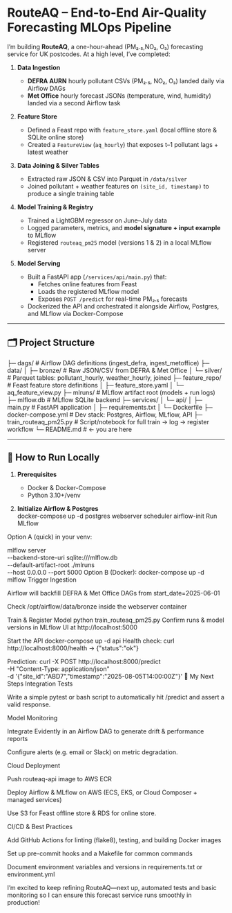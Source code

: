 # RouteAQ – End-to-End Air-Quality Forecasting MLOps Pipeline

I’m building **RouteAQ**, a one-hour-ahead (PM₂.₅,NO₂, O₃) forecasting service for UK postcodes. At a high level, I’ve completed:

1. **Data Ingestion**  
   - **DEFRA AURN** hourly pollutant CSVs (PM₂.₅, NO₂, O₃) landed daily via Airflow DAGs  
   - **Met Office** hourly forecast JSONs (temperature, wind, humidity) landed via a second Airflow task

2. **Feature Store**  
   - Defined a Feast repo with `feature_store.yaml` (local offline store & SQLite online store)  
   - Created a `FeatureView` (`aq_hourly`) that exposes t–1 pollutant lags + latest weather

3. **Data Joining & Silver Tables**  
   - Extracted raw JSON & CSV into Parquet in `/data/silver`  
   - Joined pollutant + weather features on `(site_id, timestamp)` to produce a single training table

4. **Model Training & Registry**  
   - Trained a LightGBM regressor on June–July data  
   - Logged parameters, metrics, and **model signature + input example** to MLflow  
   - Registered `routeaq_pm25` model (versions 1 & 2) in a local MLflow server

5. **Model Serving**  
   - Built a FastAPI app (`/services/api/main.py`) that:  
     - Fetches online features from Feast  
     - Loads the registered MLflow model  
     - Exposes `POST /predict` for real-time PM₂.₅ forecasts  
   - Dockerized the API and orchestrated it alongside Airflow, Postgres, and MLflow via Docker-Compose

---

## 🗂️ Project Structure

├─ dags/ # Airflow DAG definitions (ingest_defra, ingest_metoffice)
├─ data/
│ ├─ bronze/ # Raw JSON/CSV from DEFRA & Met Office
│ └─ silver/ # Parquet tables: pollutant_hourly, weather_hourly, joined
├─ feature_repo/ # Feast feature store definitions
│ ├─ feature_store.yaml
│ └─ aq_feature_view.py
├─ mlruns/ # MLflow artifact root (models + run logs)
├─ mlflow.db # MLflow SQLite backend
├─ services/
│ └─ api/
│ ├─ main.py # FastAPI application
│ ├─ requirements.txt
│ └─ Dockerfile
├─ docker-compose.yml # Dev stack: Postgres, Airflow, MLflow, API
├─ train_routeaq_pm25.py # Script/notebook for full train → log → register workflow
└─ README.md # ← you are here


---

## 🚀 How to Run Locally

1. **Prerequisites**  
   - Docker & Docker-Compose  
   - Python 3.10+/venv  

2. **Initialize Airflow & Postgres**  
   docker-compose up -d postgres webserver scheduler airflow-init
Run MLflow

Option A (quick) in your venv:

mlflow server \
  --backend-store-uri sqlite:///mlflow.db \
  --default-artifact-root ./mlruns \
  --host 0.0.0.0 --port 5000
Option B (Docker):
docker-compose up -d mlflow
Trigger Ingestion

Airflow will backfill DEFRA & Met Office DAGs from start_date=2025-06-01

Check /opt/airflow/data/bronze inside the webserver container

Train & Register Model
python train_routeaq_pm25.py
Confirm runs & model versions in MLflow UI at http://localhost:5000

Start the API
docker-compose up -d api
Health check: curl http://localhost:8000/health → {"status":"ok"}

Prediction:
curl -X POST http://localhost:8000/predict \
  -H "Content-Type: application/json" \
  -d '{"site_id":"ABD7","timestamp":"2025-08-05T14:00:00Z"}'
🔭 My Next Steps
Integration Tests

Write a simple pytest or bash script to automatically hit /predict and assert a valid response.

Model Monitoring

Integrate Evidently in an Airflow DAG to generate drift & performance reports

Configure alerts (e.g. email or Slack) on metric degradation.

Cloud Deployment

Push routeaq-api image to AWS ECR

Deploy Airflow & MLflow on AWS (ECS, EKS, or Cloud Composer + managed services)

Use S3 for Feast offline store & RDS for online store.

CI/CD & Best Practices

Add GitHub Actions for linting (flake8), testing, and building Docker images

Set up pre-commit hooks and a Makefile for common commands

Document environment variables and versions in requirements.txt or environment.yml

I’m excited to keep refining RouteAQ—next up, automated tests and basic monitoring so I can ensure this forecast service runs smoothly in production!